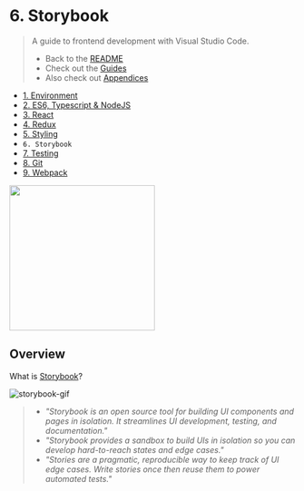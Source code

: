 # 6. Storybook

> A guide to frontend development with Visual Studio Code.
>
> - Back to the [README](../../README.md)
> - Check out the [Guides](./guides/CryptoCharts.md)
> - Also check out [Appendices](./appendix/CodingStandards.md)

- [1. Environment](./1-Environment.md)
- [2. ES6, Typescript & NodeJS](./2-Javascript.md)
- [3. React](./3-React.md)
- [4. Redux](./4-Redux.md)
- [5. Styling](./5-Styling.md)
- `6. Storybook`
- [7. Testing](./7-Testing.md)
- [8. Git](./8-Git.md)
- [9. Webpack](./9-Webpack.md)

<img
style="height: 256px"
height="256"
src="https://pbs.twimg.com/profile_images/1100804485616566273/sOct-Txm.png"
/>

## Overview

What is [Storybook](https://storybook.js.org/)?

![storybook-gif](https://miro.medium.com/max/1200/1*ZJ5ro_rb1qq2kZqv7C7tnA.gif)

> - _"Storybook is an open source tool for building UI components and pages in isolation. It streamlines UI development, testing, and documentation."_
> - _"Storybook provides a sandbox to build UIs in isolation so you can develop hard-to-reach states and edge cases."_
> - _"Stories are a pragmatic, reproducible way to keep track of UI edge cases. Write stories once then reuse them to power automated tests."_
